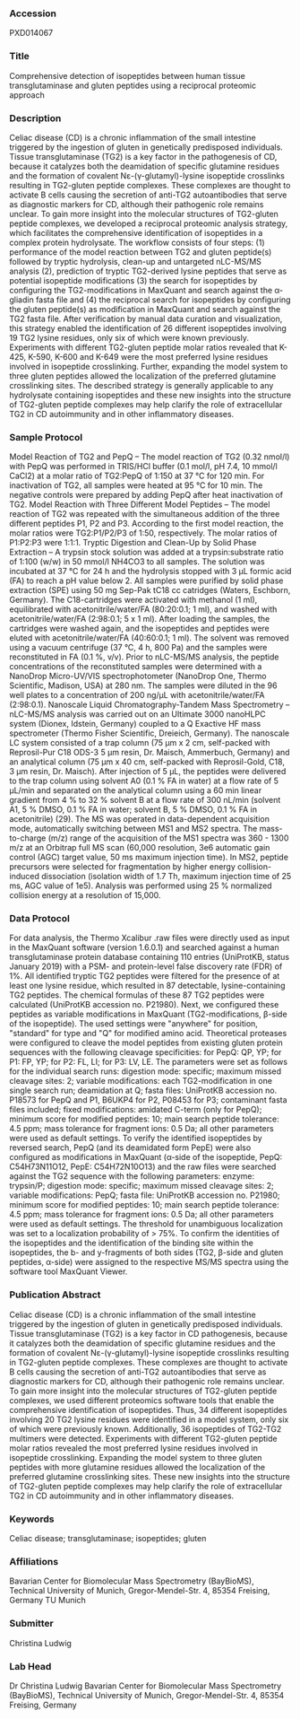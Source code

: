 ### Accession
PXD014067

### Title
Comprehensive detection of isopeptides between human tissue transglutaminase and gluten peptides using a reciprocal proteomic approach

### Description
Celiac disease (CD) is a chronic inflammation of the small intestine triggered by the ingestion of gluten in genetically predisposed individuals. Tissue transglutaminase (TG2) is a key factor in the pathogenesis of CD, because it catalyzes both the deamidation of specific glutamine residues and the formation of covalent Nε-(γ-glutamyl)-lysine isopeptide crosslinks resulting in TG2-gluten peptide complexes. These complexes are thought to activate B cells causing the secretion of anti-TG2 autoantibodies that serve as diagnostic markers for CD, although their pathogenic role remains unclear. To gain more insight into the molecular structures of TG2-gluten peptide complexes, we developed a reciprocal proteomic analysis strategy, which facilitates the comprehensive identification of isopeptides in a complex protein hydrolysate. The workflow consists of four steps: (1) performance of the model reaction between TG2 and gluten peptide(s) followed by tryptic hydrolysis, clean-up and untargeted nLC-MS/MS analysis (2), prediction of tryptic TG2-derived lysine peptides that serve as potential isopeptide modifications (3) the search for isopeptides by configuring the TG2-modifications in MaxQuant and search against the α-gliadin fasta file and (4) the reciprocal search for isopeptides by configuring the gluten peptide(s) as modification in MaxQuant and search against the TG2 fasta file. After verification by manual data curation and visualization, this strategy enabled the identification of 26 different isopeptides involving 19 TG2 lysine residues, only six of which were known previously. Experiments with different TG2-gluten peptide molar ratios revealed that K-425, K-590, K-600 and K-649 were the most preferred lysine residues involved in isopeptide crosslinking. Further, expanding the model system to three gluten peptides allowed the localization of the preferred glutamine crosslinking sites. The described strategy is generally applicable to any hydrolysate containing isopeptides and these new insights into the structure of TG2-gluten peptide complexes may help clarify the role of extracellular TG2 in CD autoimmunity and in other inflammatory diseases.

### Sample Protocol
Model Reaction of TG2 and PepQ – The model reaction of TG2 (0.32 nmol/l) with PepQ was performed in TRIS/HCl buffer (0.1 mol/l, pH 7.4, 10 mmol/l CaCl2) at a molar ratio of TG2:PepQ of 1:150 at 37 °C for 120 min. For inactivation of TG2, all samples were heated at 95 °C for 10 min. The negative controls were prepared by adding PepQ after heat inactivation of TG2. Model Reaction with Three Different Model Peptides – The model reaction of TG2 was repeated with the simultaneous addition of the three different peptides P1, P2 and P3. According to the first model reaction, the molar ratios were TG2:P1/P2/P3 of 1:50, respectively. The molar ratios of P1:P2:P3 were 1:1:1. Tryptic Digestion and Clean-Up by Solid Phase Extraction – A trypsin stock solution was added at a trypsin:substrate ratio of 1:100 (w/w) in 50 mmol/l NH4CO3 to all samples. The solution was incubated at 37 °C for 24 h and the hydrolysis stopped with 3 µL formic acid (FA) to reach a pH value below 2. All samples were purified by solid phase extraction (SPE) using 50 mg Sep-Pak tC18 cc catridges (Waters, Eschborn, Germany). The C18-cartridges were activated with methanol (1 ml), equilibrated with acetonitrile/water/FA (80:20:0.1; 1 ml), and washed with acetonitrile/water/FA (2:98:0.1; 5 x 1 ml). After loading the samples, the cartridges were washed again, and the isopeptides and peptides were eluted with acetonitrile/water/FA (40:60:0.1; 1 ml). The solvent was removed using a vacuum centrifuge (37 °C, 4 h, 800 Pa) and the samples were reconstituted in FA (0.1 %, v/v). Prior to nLC-MS/MS analysis, the peptide concentrations of the reconstituted samples were determined with a NanoDrop Micro-UV/VIS spectrophotometer (NanoDrop One, Thermo Scientific, Madison, USA) at 280 nm. The samples were diluted in the 96 well plates to a concentration of 200 ng/µL with acetonitrile/water/FA (2:98:0.1). Nanoscale Liquid Chromatography-Tandem Mass Spectrometry – nLC-MS/MS analysis was carried out on an Ultimate 3000 nanoHLPC system (Dionex, Idstein, Germany) coupled to a Q Exactive HF mass spectrometer (Thermo Fisher Scientific, Dreieich, Germany). The nanoscale LC system consisted of a trap column (75 µm x 2 cm, self-packed with Reprosil-Pur C18 ODS-3 5 µm resin, Dr. Maisch, Ammerbuch, Germany) and an analytical column (75 µm x 40 cm, self-packed with Reprosil-Gold, C18, 3 µm resin, Dr. Maisch). After injection of 5 µL, the peptides were delivered to the trap column using solvent A0 (0.1 % FA in water) at a flow rate of 5 µL/min and separated on the analytical column using a 60 min linear gradient from 4 % to 32 % solvent B at a flow rate of 300 nL/min (solvent A1, 5 % DMSO, 0.1 % FA in water; solvent B, 5 % DMSO, 0.1 % FA in acetonitrile) (29). The MS was operated in data-dependent acquisition mode, automatically switching between MS1 and MS2 spectra. The mass-to-charge (m/z) range of the acquisition of the MS1 spectra was 360 - 1300 m/z at an Orbitrap full MS scan (60,000 resolution, 3e6 automatic gain control (AGC) target value, 50 ms maximum injection time). In MS2, peptide precursors were selected for fragmentation by higher energy collision-induced dissociation (isolation width of 1.7 Th, maximum injection time of 25 ms, AGC value of 1e5). Analysis was performed using 25 % normalized collision energy at a resolution of 15,000.

### Data Protocol
For data analysis, the Thermo Xcalibur .raw files were directly used as input in the MaxQuant software (version 1.6.0.1) and searched against a human transglutaminase protein database containing 110 entries (UniProtKB, status January 2019) with a PSM- and protein-level false discovery rate (FDR) of 1%. All identified tryptic TG2 peptides were filtered for the presence of at least one lysine residue, which resulted in 87 detectable, lysine-containing TG2 peptides. The chemical formulas of these 87 TG2 peptides were calculated (UniProtKB accession no. P21980). Next, we configured these peptides as variable modifications in MaxQuant (TG2-modifications, β-side of the isopeptide). The used settings were "anywhere" for position, "standard" for type and "Q" for modified amino acid. Theoretical proteases were configured to cleave the model peptides from existing gluten protein sequences with the following cleavage specificities: for PepQ: QP, YP; for P1: FP, YP; for P2: FL, LI; for P3: LV, LE. The parameters were set as follows for the individual search runs: digestion mode: specific; maximum missed cleavage sites: 2; variable modifications: each TG2-modification in one single search run; deamidation at Q; fasta files: UniProtKB accession no. P18573 for PepQ and P1, B6UKP4 for P2, P08453 for P3; contaminant fasta files included; fixed modifications: amidated C-term (only for PepQ); minimum score for modified peptides: 10; main search peptide tolerance: 4.5 ppm; mass tolerance for fragment ions: 0.5 Da; all other parameters were used as default settings. To verify the identified isopeptides by reversed search, PepQ (and its deamidated form PepE) were also configured as modifications in MaxQuant (α-side of the isopeptide, PepQ: C54H73N11O12, PepE: C54H72N10O13) and the raw files were searched against the TG2 sequence with the following parameters: enzyme: trypsin/P; digestion mode: specific; maximum missed cleavage sites: 2; variable modifications: PepQ; fasta file: UniProtKB accession no. P21980; minimum score for modified peptides: 10; main search peptide tolerance: 4.5 ppm; mass tolerance for fragment ions: 0.5 Da; all other parameters were used as default settings. The threshold for unambiguous localization was set to a localization probability of > 75%. To confirm the identities of the isopeptides and the identification of the binding site within the isopeptides, the b- and y-fragments of both sides (TG2, β-side and gluten peptides, α-side) were assigned to the respective MS/MS spectra using the software tool MaxQuant Viewer.

### Publication Abstract
Celiac disease (CD) is a chronic inflammation of the small intestine triggered by the ingestion of gluten in genetically predisposed individuals. Tissue transglutaminase (TG2) is a key factor in CD pathogenesis, because it catalyzes both the deamidation of specific glutamine residues and the formation of covalent N&#x3b5;-(&#x3b3;-glutamyl)-lysine isopeptide crosslinks resulting in TG2-gluten peptide complexes. These complexes are thought to activate B cells causing the secretion of anti-TG2 autoantibodies that serve as diagnostic markers for CD, although their pathogenic role remains unclear. To gain more insight into the molecular structures of TG2-gluten peptide complexes, we used different proteomics software tools that enable the comprehensive identification of isopeptides. Thus, 34 different isopeptides involving 20 TG2 lysine residues were identified in a model system, only six of which were previously known. Additionally, 36 isopeptides of TG2-TG2 multimers were detected. Experiments with different TG2-gluten peptide molar ratios revealed the most preferred lysine residues involved in isopeptide crosslinking. Expanding the model system to three gluten peptides with more glutamine residues allowed the localization of the preferred glutamine crosslinking sites. These new insights into the structure of TG2-gluten peptide complexes may help clarify the role of extracellular TG2 in CD autoimmunity and in other inflammatory diseases.

### Keywords
Celiac disease; transglutaminase; isopeptides; gluten

### Affiliations
Bavarian Center for Biomolecular Mass Spectrometry (BayBioMS), Technical University of Munich, Gregor-Mendel-Str. 4, 85354 Freising, Germany
TU Munich

### Submitter
Christina Ludwig

### Lab Head
Dr Christina Ludwig
Bavarian Center for Biomolecular Mass Spectrometry (BayBioMS), Technical University of Munich, Gregor-Mendel-Str. 4, 85354 Freising, Germany


